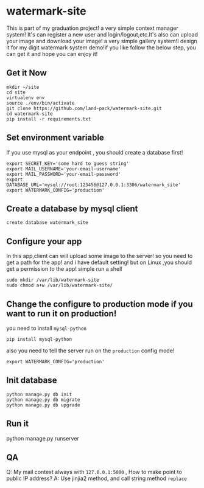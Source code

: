# watermark-site
This is part of my graduation project! a very simple context manager system!
It's can register a new user and login/logout,etc.It's also can upload your
image and download your image! a very simple gallery system!I design it for
my digit watermark system demo!if you like follow the below step, you can get
it and hope you can enjoy it!

Get it Now
----------
```shell
mkdir ~/site
cd site
virtualenv env
source ./env/bin/activate
git clone https://github.com/land-pack/watermark-site.git
cd watermark-site
pip install -r requirements.txt
```

Set environment variable
------------------------
If you use mysql as your endpoint , you should create a database first!
```shell
export SECRET_KEY='some hard to guess string'
export MAIL_USERNAME='your-email-username'
export MAIL_PASSWORD='your-email-password'
export DATABASE_URL='mysql://root:123456@127.0.0.1:3306/watermark_site'
export WATERMARK_CONFIG='production'
```
Create a database by mysql client
---------------------------------
```shell
create database watermark_site
```
Configure your app
------------------
In this app,client can  will upload some image to the server! so you need to get a path for the app!
and i have default setting! but on Linux ,you should get a permission to the app! simple run a shell
```shell
sudo mkdir /var/lib/watermark-site
sudo chmod a+w /var/lib/watermark-site/
```
Change the configure to production mode if you want to run it on production!
----------------------------------------------------------------------------
you need to install `mysql-python`
```shell
pip install mysql-python
```
also you need to tell the server run on the `production` config mode!
```shell
export WATERMARK_CONFIG='production'
```
Init database 
-------------
```shell
python manage.py db init
python manage.py db migrate
python manage.py db upgrade
```
Run it
------
python manage.py runserver

QA
--
Q: My mail context always with `127.0.0.1:5000` , How to make point to public IP address?
A: Use jinjia2 method, and call string method `replace`
